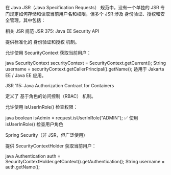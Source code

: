 
在 Java JSR（Java Specification Requests） 规范中，没有一个单独的 JSR 专门规定如何存储和读取当前用户名和权限，但多个 JSR 涉及 身份验证、授权和安全管理，其中包括：

相关 JSR 规范
JSR 375: Java EE Security API

提供标准化的 身份验证和授权 机制。

允许使用 SecurityContext 获取当前用户：

java
SecurityContext securityContext = SecurityContext.getCurrent();
String username = securityContext.getCallerPrincipal().getName();
适用于 Jakarta EE / Java EE 应用。


JSR 115: Java Authorization Contract for Containers

定义了 基于角色的访问控制（RBAC） 机制。

允许使用 isUserInRole() 检查权限：

java
boolean isAdmin = request.isUserInRole("ADMIN");
✅ 使用 isUserInRole() 检查用户角色



Spring Security（非 JSR，但广泛使用）

提供 SecurityContextHolder 获取当前用户：

java
Authentication auth = SecurityContextHolder.getContext().getAuthentication();
String username = auth.getName();